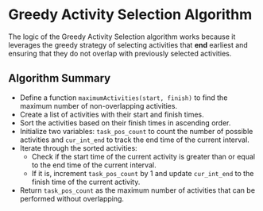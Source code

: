 # Greedy Activity Selection Algorithm

The logic of the Greedy Activity Selection algorithm works because it leverages the greedy strategy of selecting activities that **end** earliest and ensuring that they do not overlap with previously selected activities. 

## Algorithm Summary

- Define a function `maximumActivities(start, finish)` to find the maximum number of non-overlapping activities.
- Create a list of activities with their start and finish times.
- Sort the activities based on their finish times in ascending order.
- Initialize two variables: `task_pos_count` to count the number of possible activities and `cur_int_end` to track the end time of the current interval.
- Iterate through the sorted activities:
  - Check if the start time of the current activity is greater than or equal to the end time of the current interval.
  - If it is, increment `task_pos_count` by 1 and update `cur_int_end` to the finish time of the current activity.
- Return `task_pos_count` as the maximum number of activities that can be performed without overlapping.

